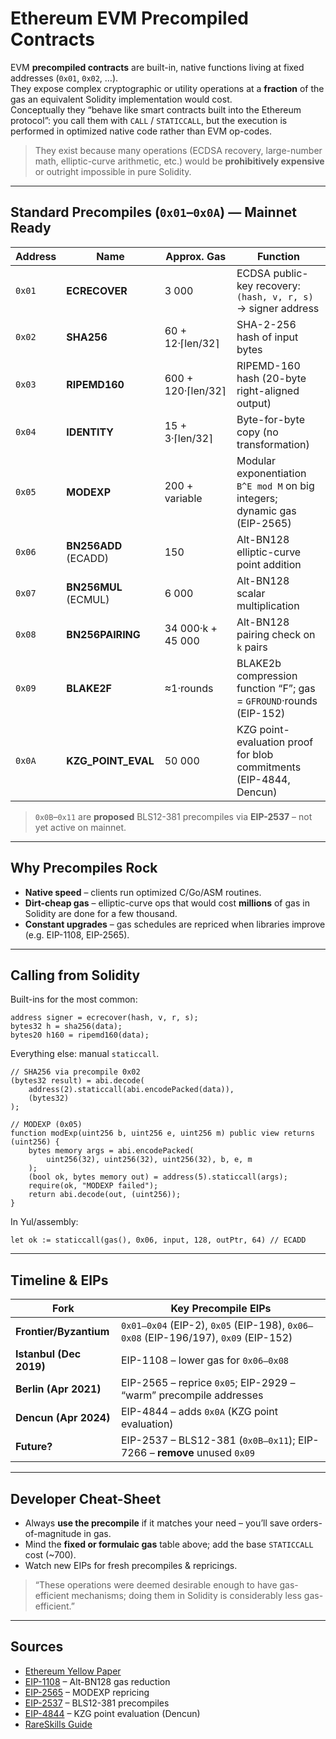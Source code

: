 # Ethereum EVM Precompiled Contracts

EVM **precompiled contracts** are built-in, native functions living at fixed addresses (`0x01`, `0x02`, …).  
They expose complex cryptographic or utility operations at a **fraction** of the gas an equivalent Solidity implementation would cost.  
Conceptually they “behave like smart contracts built into the Ethereum protocol”: you call them with `CALL` / `STATICCALL`, but the execution is performed in optimized native code rather than EVM op-codes.

> They exist because many operations (ECDSA recovery, large-number math, elliptic-curve arithmetic, etc.) would be **prohibitively expensive** or outright impossible in pure Solidity.

---

## Standard Precompiles (`0x01`–`0x0A`) — Mainnet Ready

| Address | Name | Approx. Gas | Function |
|---|---|---|---|
| `0x01` | **ECRECOVER** | 3 000 | ECDSA public-key recovery: `(hash, v, r, s)` → signer address |
| `0x02` | **SHA256** | 60 + 12·⌈len/32⌉ | SHA-2-256 hash of input bytes |
| `0x03` | **RIPEMD160** | 600 + 120·⌈len/32⌉ | RIPEMD-160 hash (20-byte right-aligned output) |
| `0x04` | **IDENTITY** | 15 + 3·⌈len/32⌉ | Byte-for-byte copy (no transformation) |
| `0x05` | **MODEXP** | 200 + variable | Modular exponentiation `B^E mod M` on big integers; dynamic gas (EIP-2565) |
| `0x06` | **BN256ADD** (ECADD) | 150 | Alt-BN128 elliptic-curve point addition |
| `0x07` | **BN256MUL** (ECMUL) | 6 000 | Alt-BN128 scalar multiplication |
| `0x08` | **BN256PAIRING** | 34 000·k + 45 000 | Alt-BN128 pairing check on `k` pairs |
| `0x09` | **BLAKE2F** | ≈1·rounds | BLAKE2b compression function “F”; gas = `GFROUND`·rounds (EIP-152) |
| `0x0A` | **KZG_POINT_EVAL** | 50 000 | KZG point-evaluation proof for blob commitments (EIP-4844, Dencun) |

> `0x0B`–`0x11` are **proposed** BLS12-381 precompiles via **EIP-2537** – not yet active on mainnet.

---

## Why Precompiles Rock

* **Native speed** – clients run optimized C/Go/ASM routines.  
* **Dirt-cheap gas** – elliptic-curve ops that would cost **millions** of gas in Solidity are done for a few thousand.  
* **Constant upgrades** – gas schedules are repriced when libraries improve (e.g. EIP-1108, EIP-2565).

---

## Calling from Solidity

Built-ins for the most common:

```solidity
address signer = ecrecover(hash, v, r, s);
bytes32 h = sha256(data);
bytes20 h160 = ripemd160(data);
```

Everything else: manual `staticcall`.

```solidity
// SHA256 via precompile 0x02
(bytes32 result) = abi.decode(
    address(2).staticcall(abi.encodePacked(data)),
    (bytes32)
);

// MODEXP (0x05)
function modExp(uint256 b, uint256 e, uint256 m) public view returns (uint256) {
    bytes memory args = abi.encodePacked(
        uint256(32), uint256(32), uint256(32), b, e, m
    );
    (bool ok, bytes memory out) = address(5).staticcall(args);
    require(ok, "MODEXP failed");
    return abi.decode(out, (uint256));
}
```

In Yul/assembly:

```yul
let ok := staticcall(gas(), 0x06, input, 128, outPtr, 64) // ECADD
```

---

## Timeline & EIPs

| Fork | Key Precompile EIPs |
|---|---|
| **Frontier/Byzantium** | `0x01–0x04` (EIP-2), `0x05` (EIP-198), `0x06–0x08` (EIP-196/197), `0x09` (EIP-152) |
| **Istanbul (Dec 2019)** | EIP-1108 – lower gas for `0x06–0x08` |
| **Berlin (Apr 2021)** | EIP-2565 – reprice `0x05`; EIP-2929 – “warm” precompile addresses |
| **Dencun (Apr 2024)** | EIP-4844 – adds `0x0A` (KZG point evaluation) |
| **Future?** | EIP-2537 – BLS12-381 (`0x0B–0x11`); EIP-7266 – **remove** unused `0x09` |

---

## Developer Cheat-Sheet

* Always **use the precompile** if it matches your need – you’ll save orders-of-magnitude in gas.  
* Mind the **fixed or formulaic gas** table above; add the base `STATICCALL` cost (~700).  
* Watch new EIPs for fresh precompiles & repricings.

> “These operations were deemed desirable enough to have gas-efficient mechanisms; doing them in Solidity is considerably less gas-efficient.”

---

## Sources

* [Ethereum Yellow Paper](https://ethereum.github.io/yellowpaper/paper.pdf)  
* [EIP-1108](https://eips.ethereum.org/EIPS/eip-1108) – Alt-BN128 gas reduction  
* [EIP-2565](https://eips.ethereum.org/EIPS/eip-2565) – MODEXP repricing  
* [EIP-2537](https://eips.ethereum.org/EIPS/eip-2537) – BLS12-381 precompiles  
* [EIP-4844](https://eips.ethereum.org/EIPS/eip-4844) – KZG point evaluation (Dencun)  
* [RareSkills Guide](https://rareskills.io/post/solidity-precompiles)